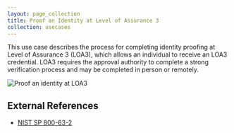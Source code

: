 ```yaml
---
layout: page_collection
title: Proof an Identity at Level of Assurance 3
collection: usecases
---
```

This use case describes the process for completing identity proofing at Level of Assurance 3 (LOA3), which allows an individual to receive an LOA3 credential. LOA3 requires the approval authority to complete a strong verification process and may be completed in person or remotely.

![Proof an identity at LOA3](../../img/ProofLOA3.png)

## External References
* <a href="http://nvlpubs.nist.gov/nistpubs/SpecialPublications/NIST.SP.800-63-2.pdf">NIST SP 800-63-2</a>
